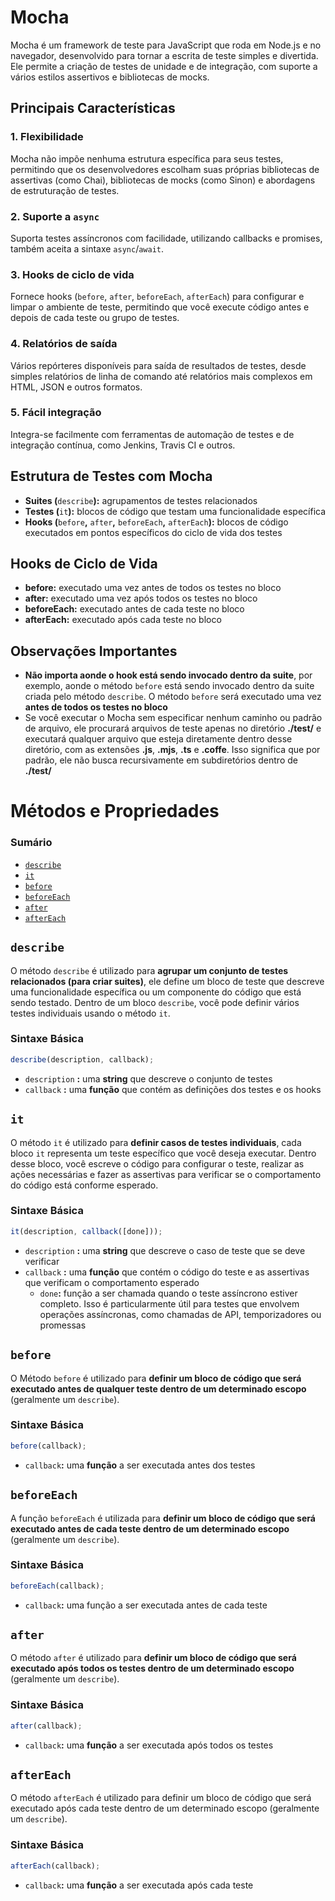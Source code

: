 # Mocha

Mocha é um framework de teste para JavaScript que roda em Node.js e no navegador, desenvolvido para tornar a escrita de teste simples e divertida. Ele permite a criação de testes de unidade e de integração, com suporte a vários estilos assertivos e bibliotecas de mocks.

## Principais Características

### 1. Flexibilidade

Mocha não impõe nenhuma estrutura específica para seus testes, permitindo que os desenvolvedores escolham suas próprias bibliotecas de assertivas (como Chai), bibliotecas de mocks (como Sinon) e abordagens de estruturação de testes.

### 2. Suporte a `async`

Suporta testes assíncronos com facilidade, utilizando callbacks e promises, também aceita a sintaxe `async`/`await`.

### 3. Hooks de ciclo de vida

Fornece hooks (`before`, `after`, `beforeEach`, `afterEach`) para configurar e limpar o ambiente de teste, permitindo que você execute código antes e depois de cada teste ou grupo de testes.

### 4. Relatórios de saída

Vários repórteres disponíveis para saída de resultados de testes, desde simples relatórios de linha de comando até relatórios mais complexos em HTML, JSON e outros formatos.

### 5. Fácil integração

Integra-se facilmente com ferramentas de automação de testes e de integração contínua, como Jenkins, Travis CI e outros.

## Estrutura de Testes com Mocha

- **Suites (**`describe`**):** agrupamentos de testes relacionados
- **Testes (**`it`**):** blocos de código que testam uma funcionalidade específica
- **Hooks (**`before`**,** `after`**,** `beforeEach`**,** `afterEach`**):** blocos de código executados em pontos específicos do ciclo de vida dos testes

## Hooks de Ciclo de Vida

- **before:** executado uma vez antes de todos os testes no bloco
- **after:** executado uma vez após todos os testes no bloco
- **beforeEach:** executado antes de cada teste no bloco
- **afterEach:** executado após cada teste no bloco

## Observações Importantes

- **Não importa aonde o hook está sendo invocado dentro da suite**, por exemplo, aonde o método `before` está sendo invocado dentro da suite criada pelo método `describe`. O método `before` será executado uma vez **antes de todos os testes no bloco**
- Se você executar o Mocha sem especificar nenhum caminho ou padrão de arquivo, ele procurará arquivos de teste apenas no diretório **./test/** e executará qualquer arquivo que esteja diretamente dentro desse diretório, com as extensões **.js**, **.mjs**, **.ts** e **.coffe**. Isso significa que por padrão, ele não busca recursivamente em subdiretórios dentro de **./test/**

# Métodos e Propriedades

### Sumário

- [`describe`](#describe)
- [`it`](#it)
- [`before`](#before)
- [`beforeEach`](#beforeeach)
- [`after`](#after)
- [`afterEach`](#aftereach)

## <a id="describe">`describe`</a>

O método `describe` é utilizado para **agrupar um conjunto de testes relacionados (para criar suites)**, ele define um bloco de teste que descreve uma funcionalidade específica ou um componente do código que está sendo testado. Dentro de um bloco `describe`, você pode definir vários testes individuais usando o método `it`.

### Sintaxe Básica

```JavaScript
describe(description, callback);
```

- `description` **:** uma **string** que descreve o conjunto de testes
- `callback` **:** uma **função** que contém as definições dos testes e os hooks

## <a id="it">`it`</a>

O método `it` é utilizado para **definir casos de testes individuais**, cada bloco `it` representa um teste específico que você deseja executar. Dentro desse bloco, você escreve o código para configurar o teste, realizar as ações necessárias e fazer as assertivas para verificar se o comportamento do código está conforme esperado.

### Sintaxe Básica

```JavaScript
it(description, callback([done]));
```

- `description` **:** uma **string** que descreve o caso de teste que se deve verificar
- `callback` **:** uma **função** que contém o código do teste e as assertivas que verificam o comportamento esperado
    + `done`**:** função a ser chamada quando o teste assíncrono estiver completo. Isso é particularmente útil para testes que envolvem operações assíncronas, como chamadas de API, temporizadores ou promessas

## <a id="before">`before`</a>

O Método `before` é utilizado para **definir um bloco de código que será executado antes de qualquer teste dentro de um determinado escopo** (geralmente um `describe`).

### Sintaxe Básica

```JavaScript
before(callback);
```

- `callback`**:** uma **função** a ser executada antes dos testes

## <a id="beforeeach">`beforeEach`</a>

A função `beforeEach` é utilizada para **definir um bloco de código que será executado antes de cada teste dentro de um determinado escopo** (geralmente um `describe`).

### Sintaxe Básica

```JavaScript
beforeEach(callback);
```

- `callback`**:** uma função a ser executada antes de cada teste

## <a id="after">`after`</a>

O método `after` é utilizado para **definir um bloco de código que será executado após todos os testes dentro de um determinado escopo** (geralmente um `describe`).

### Sintaxe Básica

```JavaScript
after(callback);
```

- `callback`**:** uma **função** a ser executada após todos os testes

## <a id="aftereach">`afterEach`</a>

O método `afterEach` é utilizado para definir um bloco de código que será executado após cada teste dentro de um determinado escopo (geralmente um `describe`).

### Sintaxe Básica

```JavaScript
afterEach(callback);
```

- `callback`**:** uma **função** a ser executada após cada teste